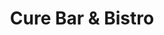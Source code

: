 ---
layout: place
title: "Cure Bar & Bistro"
permalink: /district-of-columbia/washington/cure-bar-bistro.html
stateAbbr: DC
stateName: District of Columbia
cityName: Washington
seo:
  name: "Cure Bar & Bistro"
  type: Restaurant
  links: https://www.curebarandbistro.com/
description: "Cure Bar & Bistro serves delicious sushi in Washington, District of Columbia. Try fresh Japanese dishes for a great dining experience. "
place_id: ChIJSzcUXpG3t4kRbjuqpcHzbGw
photos:
  - name: >-
      places/ChIJSzcUXpG3t4kRbjuqpcHzbGw/photos/AeeoHcLF6iIUnE-t4SftpXvcJ98LfODCgSMnM_uM5E5n0G2UYhKyn4mg1SDpdNOvYmEW_nNBTmShHvpqmMTSpE0XwLcMJwqzPimbAoClnWa8kqGGCwvkFDiw_IPxATVdmf_ZeTB-r7pxXVsavyRFrpIizl4oRTccsUUJKOetdUNFdCwu7raDgFxxbkxHf2diRV4QZ_HVh4olAevJe1n_k6zg_30OrJGgrmDVMsFYrIpqNc5eJEOlwK1LC8wIMYPP8L7dhmAz2439NPsImJ_KqfbxCEIDhNXo5G4PZMTejR7aAxo
    widthPx: 1200
    heightPx: 791
    authorAttributions:
      - displayName: Cure Bar & Bistro
        uri: https://maps.google.com/maps/contrib/105732991051579530706
        photoUri: >-
          https://lh3.googleusercontent.com/a-/ALV-UjVtevIrMSQr0XLdeL9kGneigLQUKPCLBgJE5Vt3i1VBbg7qhw=s100-p-k-no-mo
    flagContentUri: >-
      https://www.google.com/local/imagery/report/?cb_client=maps_api_places.places_api&image_key=!1e10!2sAF1QipPiaH_47PYCcO3KmN4w-UMPWHy4j22XbUAe8J4&hl=en-US
    googleMapsUri: >-
      https://www.google.com/maps/place//data=!3m4!1e2!3m2!1sAF1QipPiaH_47PYCcO3KmN4w-UMPWHy4j22XbUAe8J4!2e10!4m2!3m1!1s0x89b7b7915e14374b:0x6c6cf3c1a5aa3b6e
  - name: >-
      places/ChIJSzcUXpG3t4kRbjuqpcHzbGw/photos/AeeoHcIDrhT31S-Xp-ntBvVJJxhdL4TDaAQ4hHijTmdaM5Dny3YJEqK8DvGDfr2aFbddT2lCAsrOmegbO5b3ApM75Q1N2FF-AUnDZIsecvocf_s3wgP69Fu3PKimozrw6E9BJqpL2hrpnhx_I6sH28r5b_T9D8Q1SvZW5cQjeq2euEKlOLgMXq02yEz4X2TOVV9qOBsIXvnDS03jEgV7ijfQ1OAVJM1gdmjScbNbE1NyXPGfQ8Np8jPinMoAmf47_dh4WAoHLCpdDU8b5LKRsXllm3omg7WhY-GtcU7GtW0cLQI
    widthPx: 4800
    heightPx: 3200
    authorAttributions:
      - displayName: Cure Bar & Bistro
        uri: https://maps.google.com/maps/contrib/105732991051579530706
        photoUri: >-
          https://lh3.googleusercontent.com/a-/ALV-UjVtevIrMSQr0XLdeL9kGneigLQUKPCLBgJE5Vt3i1VBbg7qhw=s100-p-k-no-mo
    flagContentUri: >-
      https://www.google.com/local/imagery/report/?cb_client=maps_api_places.places_api&image_key=!1e10!2sAF1QipMZLrPBn_e2-jqd5ypo_EiVYV07nDQiaPMzp6A&hl=en-US
    googleMapsUri: >-
      https://www.google.com/maps/place//data=!3m4!1e2!3m2!1sAF1QipMZLrPBn_e2-jqd5ypo_EiVYV07nDQiaPMzp6A!2e10!4m2!3m1!1s0x89b7b7915e14374b:0x6c6cf3c1a5aa3b6e
  - name: >-
      places/ChIJSzcUXpG3t4kRbjuqpcHzbGw/photos/AeeoHcLgCnk1kjtP_tPZsF2SCe19Y18mjJRwltGlMQiApVok6OUjuNYDZJXYFRl82ETx7udPBpltjZm0ol03-ndW3M_Uq8dZjoy2o7IAJFALbtT0ZNHl-Givt4fkV1r2DjcS15ojwkLDHpKrCyA4v3EXW9yJJdRWbZJqMYRrEVmiCNk3S_eSYAfbeb_AIsGMLJnEVXzLY8NG1ZdcJU56MEgzvq1-3CwTFLJbgdGptVENcnNYLQ0Vz2YF_5mG3oPsGZx40Af6CrNGfNHQ82ZLcJ3XOABwYiNd0Xpx4TgrQihUQr6h8Jfojs3M0mJt5Ugrak-s90WCp5leiTedBCCCzZdyQLuU9mIWhq-Aqb4HJ8gf9g66jv8WaEL1ZxqZUGtaOpm3c_ZA1DCmX7oPT-mST6hPY0vOIB00fz6_7fT71RxqMCYcRQ
    widthPx: 3000
    heightPx: 4000
    authorAttributions:
      - displayName: Anna Solodova
        uri: https://maps.google.com/maps/contrib/114193524865828590121
        photoUri: >-
          https://lh3.googleusercontent.com/a-/ALV-UjUqHPeTJskNSSx9ftoT8UtrH35Hvtp02qxkI_3P_Oc1f_pi4NeP=s100-p-k-no-mo
    flagContentUri: >-
      https://www.google.com/local/imagery/report/?cb_client=maps_api_places.places_api&image_key=!1e10!2sCIHM0ogKEICAgICd1bnMRA&hl=en-US
    googleMapsUri: >-
      https://www.google.com/maps/place//data=!3m4!1e2!3m2!1sCIHM0ogKEICAgICd1bnMRA!2e10!4m2!3m1!1s0x89b7b7915e14374b:0x6c6cf3c1a5aa3b6e
  - name: >-
      places/ChIJSzcUXpG3t4kRbjuqpcHzbGw/photos/AeeoHcIEyyBGrUYOkYT7lzZ2GvXxM0_SO_Zdvwtew0-xlUx1K6xJTSCn5uDkPT8wiXRD-uXVEZhhY5KgvBrB8AMvA1TUOlkyM2lnf7AW3OGduStqGfQQQHvIMFO3rqW5tIH1qkl_uGxBP8f_TsfSohGiUhpWg8WUOjIMzm2as3KeFHFNg9cfuvprHD4aGX-xSYNSHDBm8IGnZz54Z3IiJWTTptFhLBfKJaZNxFeHUnW3bsR7j1l9I9GuCEBtKPO9GN_f16ECrL8IiANmwwHGt61Ema-q8FweSbUQC6t5I3SnRUtbfWOniFO6tTLTrU2Yjb1o8rnJ5Xw77AFmEn4075cLHtMMKFIyDPC_o1G7_-NXoQyY2GB3Ekdch2epHMI4_wg7TyTn_PVl_I6t6DAcjujC9bjdViPH1UJdsq0oBsEoNfzGk7-x
    widthPx: 4080
    heightPx: 3072
    authorAttributions:
      - displayName: Chih-Chieh Chou
        uri: https://maps.google.com/maps/contrib/106724594223915761474
        photoUri: >-
          https://lh3.googleusercontent.com/a/ACg8ocL6DFA_zGNrYV85swocBA3ouQuivFojq26HZ6q5zxnv84gYXQ=s100-p-k-no-mo
    flagContentUri: >-
      https://www.google.com/local/imagery/report/?cb_client=maps_api_places.places_api&image_key=!1e10!2sCIHM0ogKEICAgICby7q8wwE&hl=en-US
    googleMapsUri: >-
      https://www.google.com/maps/place//data=!3m4!1e2!3m2!1sCIHM0ogKEICAgICby7q8wwE!2e10!4m2!3m1!1s0x89b7b7915e14374b:0x6c6cf3c1a5aa3b6e
  - name: >-
      places/ChIJSzcUXpG3t4kRbjuqpcHzbGw/photos/AeeoHcLPvFzB5hmLzs72-lGEzMd6WmR9s5GfU_f-JhsmZ-nKI_Za2LxUhbi2aa1nJNROi4coTlnCwnmnrnhc-KywwbBWFKFC0yYyzYdk2wt7YRS8GHvVQPTzIhWi6ZIJIgdb7vJmtupUHEyIYrwcjByESkm58IgLPlZMWdeppoDZDaeEsB7flogQWJ4mbo8o_F7IvxMA4r4n8joe6FeD8bi8zC2AD0Xmxj1Vv3k3R3v-fzDZs1jA2eTIwwJQ_d6q9BZbS3a3_ECfhhOuqVXLxfjdAf-zBf30OkE3SYxBcgOaW651rpxnrsI4MPGvowf1enZgGzcgon__hsD3bL5WJeesdIhNUPgAdDuJj__FLO39sEzqQt04SjFnXRQmladJ2e6xGPATxDyOvNVUg5XAPnlY5tcqFj74L3-cAbAL_Hl4zK4AGQfezCO0k-GYd1ap8A
    widthPx: 1504
    heightPx: 3264
    authorAttributions:
      - displayName: Dr M
        uri: https://maps.google.com/maps/contrib/105852249383907742810
        photoUri: >-
          https://lh3.googleusercontent.com/a-/ALV-UjWvJEKv4xK8GZvA83tSEnIh2lvomD8QpF2vtr1SvX9mPjwfH8OX=s100-p-k-no-mo
    flagContentUri: >-
      https://www.google.com/local/imagery/report/?cb_client=maps_api_places.places_api&image_key=!1e10!2sCIABIhADycKzcQltgGfos80AAFFW&hl=en-US
    googleMapsUri: >-
      https://www.google.com/maps/place//data=!3m4!1e2!3m2!1sCIABIhADycKzcQltgGfos80AAFFW!2e10!4m2!3m1!1s0x89b7b7915e14374b:0x6c6cf3c1a5aa3b6e
  - name: >-
      places/ChIJSzcUXpG3t4kRbjuqpcHzbGw/photos/AeeoHcLk7bne3FHzcZT6GngkLX3efB8JZwREcS4K6zmsVU8hkVRsv8KFqHuf_T2YGzUG7ORLbTIfntwtwjngN1PxB_O71U-gyQAx3ZsyB0AAtLdMR0_RnsEl-8KmockFrKvWiGHqc27J47PgX-Rh-SHDw6WE2Aj7BtskLaM4ZQxpLWO5icD2boqbiCIcH3PvjDk7mtXiKL5Tjpqe8qUq58EuWBvje21KQ3uUg_RctjbFx5J0TKUwK1raf1yS9D-Xw5QD1ZGyu3or3LcoHuWXmrAWc3B2whg3MxvTmXkPofBXN9BtiaOHspqSeLWit0Hynx2Xs60dwTFTd1f6GpqdfZYax1wBxgjB3MqBhWqiuVO5MqrREa6KdkixkwJkvtYjRyZbMlHgUJ_VJd5sQkcowj4zKrw6D8gERsNUTAmZUk30LP1JeI0U
    widthPx: 3024
    heightPx: 4032
    authorAttributions:
      - displayName: Mike Jack
        uri: https://maps.google.com/maps/contrib/115778160243049311456
        photoUri: >-
          https://lh3.googleusercontent.com/a-/ALV-UjUC1PYhEIphsD6SXsga_QHs_w4UwlKgUkAlXwTA9hLMaMAmQHcH=s100-p-k-no-mo
    flagContentUri: >-
      https://www.google.com/local/imagery/report/?cb_client=maps_api_places.places_api&image_key=!1e10!2sCIHM0ogKEICAgICPptrctAE&hl=en-US
    googleMapsUri: >-
      https://www.google.com/maps/place//data=!3m4!1e2!3m2!1sCIHM0ogKEICAgICPptrctAE!2e10!4m2!3m1!1s0x89b7b7915e14374b:0x6c6cf3c1a5aa3b6e
  - name: >-
      places/ChIJSzcUXpG3t4kRbjuqpcHzbGw/photos/AeeoHcL2TqrfBvgkph8QTwr0qRR-V6u9dqJT84WvEx-RanWzOCvOGfKYMxQHzT8XJNWSvqc_o0soE1jitAfrKpxXBf01Tz_7HdnNgnQYmMbjrzaeZtnIuNVrU58WPIGqOkxyVeaVwvKiCeNXdHsavTeYkV9Ma4gNzZ4fsanBrWonCY1ifrSNg1n55p2NRv5CSbkHOO9vsWXGzEclvPEj00F2f-3R_Xfg_4sACRnoBjPo739EyxsfokS7W1FR0N1kSLOmMdQ-gBH04nX_tVBPBmM0JlVkFL6CPe640mgMXW2tV40
    widthPx: 3024
    heightPx: 4032
    authorAttributions:
      - displayName: Cure Bar & Bistro
        uri: https://maps.google.com/maps/contrib/105732991051579530706
        photoUri: >-
          https://lh3.googleusercontent.com/a-/ALV-UjVtevIrMSQr0XLdeL9kGneigLQUKPCLBgJE5Vt3i1VBbg7qhw=s100-p-k-no-mo
    flagContentUri: >-
      https://www.google.com/local/imagery/report/?cb_client=maps_api_places.places_api&image_key=!1e10!2sAF1QipORIRvStPrWxX0POfX3c_YF3yNxPL-wqx97llk&hl=en-US
    googleMapsUri: >-
      https://www.google.com/maps/place//data=!3m4!1e2!3m2!1sAF1QipORIRvStPrWxX0POfX3c_YF3yNxPL-wqx97llk!2e10!4m2!3m1!1s0x89b7b7915e14374b:0x6c6cf3c1a5aa3b6e
  - name: >-
      places/ChIJSzcUXpG3t4kRbjuqpcHzbGw/photos/AeeoHcKeVU1ETtm_oVMjkxt2Sdj_QslUHNSHGfv5y41fnXzpuj3gZWwQ8XjArAhNdlPHTv7_N4AEcQA9avK-DLG6RfcqRpU8nJ94XSmmfSOVD599r6XyAP4be1jhs0oiKoacK2hzocUbtnWRVy-LZM8uG_I_9QaTjZoBQ4feW9A80ZCuSq2PdlXIhuB9_voXF7BtY8LhV7jtks3sP4kCTMOVR01GzGxFwM5aQedxyEckpvCHwfIGDfuhOBvk2d0oou6VNIHv8a_X0X6O2AuKKZY7MeUW_pNZRYxaKQYKs2mNVzI0g-MRAolHUjPHIi-c6rP59rxuRcMx0kFVSAWz2MYHDY71ZUYFOBcuJ5sEinBs0XglQQb6dXo5C4D1JRjJY6GWRk_SEe6-Thzp5Fm178jHpHHzLxDo9AbzdImqK-SRaiFoWVA
    widthPx: 4080
    heightPx: 3072
    authorAttributions:
      - displayName: Aiyana E
        uri: https://maps.google.com/maps/contrib/117836398087883636232
        photoUri: >-
          https://lh3.googleusercontent.com/a/ACg8ocILZVDUTwzNKT7tXSq_xsBA9wbUkA1pjcZSOzc_GuwkCNGZGA=s100-p-k-no-mo
    flagContentUri: >-
      https://www.google.com/local/imagery/report/?cb_client=maps_api_places.places_api&image_key=!1e10!2sCIHM0ogKEICAgIDXxvvi7QE&hl=en-US
    googleMapsUri: >-
      https://www.google.com/maps/place//data=!3m4!1e2!3m2!1sCIHM0ogKEICAgIDXxvvi7QE!2e10!4m2!3m1!1s0x89b7b7915e14374b:0x6c6cf3c1a5aa3b6e
  - name: >-
      places/ChIJSzcUXpG3t4kRbjuqpcHzbGw/photos/AeeoHcJYvftt42PewuBlN6bqf6OJ9gMGtlezVF8oW54yW5rSXhKB5Ov1jNQGd_MzVm_9txQcFHkE7sI_muLvFTJoPYaZy9xFerPUIcRxDdk7t-ONgA37clV0KUl86C56cbUzHPIeIthlsAFuKpm7JJjZV1EX9vJMeKOOq6pHRE4SHh2S10ABlplEbJkoy7hFrufip1sWj0JPaFofsjHdxWXvcM2VSIPUKmOBsx_0EqtvDVLmWNkk_hZYMWjWkZ6ZqUlUlNkDJ5mIN9L1b8wV-G33ohBuUcL66HUl8SA6LBeB1EMs1YsQdxDow3sOBPdbVRlMjqcMShoXfJgtWWhRPkstZboP4bl1ou9JlFcqP-REjGDeEiRGKURvdSzOO2e-glSRRo68cunFK79wJLbpgjp6hQxr1wN8RYi6B7MQVjq7D85QYw
    widthPx: 3600
    heightPx: 4800
    authorAttributions:
      - displayName: BTK COLLECTIONS
        uri: https://maps.google.com/maps/contrib/117346847554320423399
        photoUri: >-
          https://lh3.googleusercontent.com/a-/ALV-UjVprWOgKPjwXPINeZF14eCbxVLAw2iPHAdRCDMjnWafqpy7hNo=s100-p-k-no-mo
    flagContentUri: >-
      https://www.google.com/local/imagery/report/?cb_client=maps_api_places.places_api&image_key=!1e10!2sCIHM0ogKEICAgICDo_yFTg&hl=en-US
    googleMapsUri: >-
      https://www.google.com/maps/place//data=!3m4!1e2!3m2!1sCIHM0ogKEICAgICDo_yFTg!2e10!4m2!3m1!1s0x89b7b7915e14374b:0x6c6cf3c1a5aa3b6e
  - name: >-
      places/ChIJSzcUXpG3t4kRbjuqpcHzbGw/photos/AeeoHcI9R7yZcSjv3Rdk4eMo1qJztFRdxz9C4MuWHgjBQzc5n4WLBMV5eibk0q4XIa0sb1uRr5QWnYCC5VXpu_ZkSdYQpdClVo6ZKJTztdDQnn5g9AcXG1p0CyZQ4_7pShgbo9QUNxdoW-QjBeoS2EnLKOhlAoYWTfv9-2Ew340sExgsNf1b9bMyVRq4dJTCrHOCbk1UDichndXRXP0_6w7q7bwezFYlzR11N58eHBzpnn--kULMOMPRLIGBnPlIY1BRdN1CKswTGi1Qix9trIb86_12TNjjmnTmHB-b96a3IuC5OX831mokup06HMphmNKm0E_VP0_Hkfy41QComUggdUYzfAYyPo9sZBZUh0Nwv6oKgPc9EV7QMKnojuiRaUYtbPIZ5NyfMFJM8oZBxuwUmOHvEWjghfbHgiAho_XCqtVsT_XT
    widthPx: 1536
    heightPx: 2048
    authorAttributions:
      - displayName: Ross N
        uri: https://maps.google.com/maps/contrib/101592364575233808749
        photoUri: >-
          https://lh3.googleusercontent.com/a/ACg8ocIPLHR9DK9gGVEOfrVkIyxDVC-8ygFvoK4EfYmtcsyu79LLWSk=s100-p-k-no-mo
    flagContentUri: >-
      https://www.google.com/local/imagery/report/?cb_client=maps_api_places.places_api&image_key=!1e10!2sCIHM0ogKEICAgIDz_-id8QE&hl=en-US
    googleMapsUri: >-
      https://www.google.com/maps/place//data=!3m4!1e2!3m2!1sCIHM0ogKEICAgIDz_-id8QE!2e10!4m2!3m1!1s0x89b7b7915e14374b:0x6c6cf3c1a5aa3b6e
address: 1000 H St NW, Washington, DC 20001, USA
street: 1000 H St NW
city: Washington
state: DC
zip: '20001'
country: USA
neighborhood: Northwest Washington
latitude: '38.899669'
longitude: '-77.026245'
accessibility_options:
  wheelchairAccessibleParking: true
  wheelchairAccessibleEntrance: true
  wheelchairAccessibleRestroom: true
  wheelchairAccessibleSeating: true
business_status: OPERATIONAL
name: Cure Bar & Bistro
google_maps_links:
  directionsUri: >-
    https://www.google.com/maps/dir//''/data=!4m7!4m6!1m1!4e2!1m2!1m1!1s0x89b7b7915e14374b:0x6c6cf3c1a5aa3b6e!3e0
  placeUri: https://maps.google.com/?cid=7812887466614602606
  writeAReviewUri: >-
    https://www.google.com/maps/place//data=!4m3!3m2!1s0x89b7b7915e14374b:0x6c6cf3c1a5aa3b6e!12e1
  reviewsUri: >-
    https://www.google.com/maps/place//data=!4m4!3m3!1s0x89b7b7915e14374b:0x6c6cf3c1a5aa3b6e!9m1!1b1
  photosUri: >-
    https://www.google.com/maps/place//data=!4m3!3m2!1s0x89b7b7915e14374b:0x6c6cf3c1a5aa3b6e!10e5
primary_type: French Restaurant
opening_hours:
  regular: null
  current: null
secondary_opening_hours:
  regular:
    weekdayDescriptions: null
    type: null
  current:
    weekdayDescriptions: null
    type: null
phone: (202) 637-4906
price_level: PRICE_LEVEL_MODERATE
price_range: $30 &ndash; $50
rating: '4.2'
rating_count: 277
website: https://www.curebarandbistro.com/
reviews: null
parking_options: null
payment_options: null
allow_dogs: null
curbside_pickup: null
delivery: null
dine_in: null
good_for_children: null
good_for_groups: null
good_for_sports: null
live_music: null
menu_for_children: null
outdoor_seating: null
reservable: null
restroom: null
serves_beer: null
serves_breakfast: null
serves_brunch: null
serves_cocktails: null
serves_coffee: null
serves_dinner: null
serves_dessert: null
serves_lunch: null
serves_vegetarian_food: null
serves_wine: null
takeout: null
summary: null

---